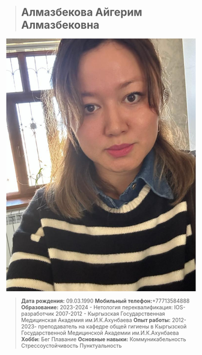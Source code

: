 > # Алмазбекова Айгерим Алмазбековна
![photo](Unknown.jpeg) 
> **Дата рождения:** 09.03.1990
> **Мобильный телефон:**+77713584888
> **Образование:**
> 2023-2024 - Нетология переквалификация: IOS-разработчик
> 2007-2012 - Кыргызская Государственная Медицинская Академия им.И.К.Ахунбаева
> **Опыт работы:**
> 2012-2023- преподаватель на кафедре общей гигиены в Кыргызской  Государственной Медицинской Академии им.И.К.Ахунбаева
> **Хобби:**
> Бег
> Плавание
> **Основные навыки:**
> Коммуникабельность
> Стрессоустойчивость
> Пунктуальность

